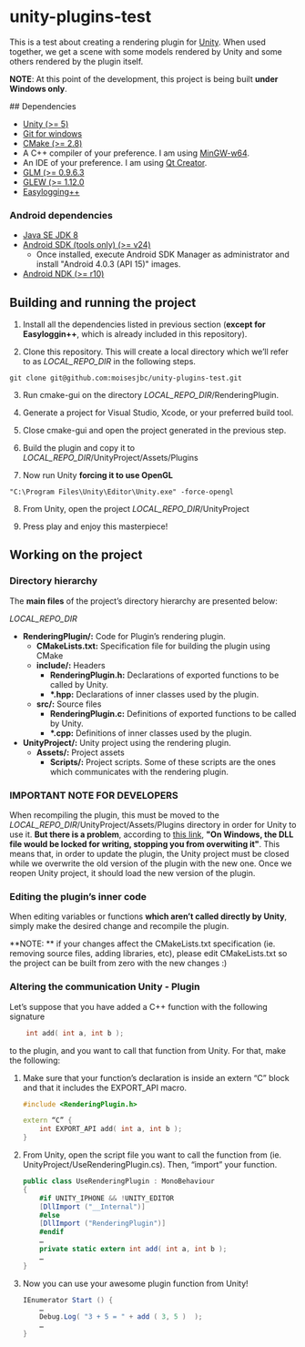 ﻿# unity-plugins-test

This is a test about creating a rendering plugin for [Unity](http://unity3d.com). When used together, we get a scene with some models rendered by Unity and some others rendered by the plugin itself.

**NOTE**: At this point of the development, this project is being built **under Windows only**.

## Dependencies

* [Unity (>= 5)](http://unity3d.com)
* [Git for windows](https://msysgit.github.io/)
* [CMake (>= 2.8)](http://www.cmake.org)
* A C++ compiler of your preference. I am using [MinGW-w64](http://sourceforge.net/projects/mingw-w64/).
* An IDE of your preference. I am using [Qt Creator](https://www.qt.io/download-open-source/).
* [GLM (>= 0.9.6.3](glm.g-truc.net/)
* [GLEW (>= 1.12.0](http://glew.sourceforge.net/)
* [Easylogging++](https://github.com/easylogging/easyloggingpp)

### Android dependencies

* [Java SE JDK 8](http://www.oracle.com/technetwork/es/java/javase/downloads/index.html)
* [Android SDK (tools only) (>= v24)](https://developer.android.com/sdk/index.html)
	* Once installed, execute Android SDK Manager as administrator and install "Android  4.0.3 (API 15)" images.
* [Android NDK (>= r10)](https://developer.android.com/ndk/downloads/index.html)

## Building and running the project

1. Install all the dependencies listed in previous section (**except for Easyloggin++**, which is already included in this repository).

2. Clone this repository. This will create a local directory which we’ll refer to as *LOCAL_REPO_DIR* in the following steps.

 ```
 git clone git@github.com:moisesjbc/unity-plugins-test.git
 ```

3. Run cmake-gui on the directory *LOCAL_REPO_DIR*/RenderingPlugin.

4. Generate a project for Visual Studio, Xcode, or your preferred build tool.

5. Close cmake-gui and open the project generated in the previous step.

6. Build the plugin and copy it to *LOCAL_REPO_DIR*/UnityProject/Assets/Plugins

7. Now run Unity **forcing it to use OpenGL**

 ```
 "C:\Program Files\Unity\Editor\Unity.exe" -force-opengl
 ```

8. From Unity, open the project *LOCAL_REPO_DIR*/UnityProject

9. Press play and enjoy this masterpiece!

## Working on the project

### Directory hierarchy

The **main files** of the project’s directory hierarchy are presented below:

*LOCAL_REPO_DIR*

* **RenderingPlugin/:** Code for Plugin’s rendering plugin.
  * **CMakeLists.txt:** Specification file for building the plugin using CMake
  * **include/:** Headers
    * **RenderingPlugin.h:** Declarations of exported functions to be called by Unity.
    * **\*.hpp:** Declarations of inner classes used by the plugin.
  * **src/:** Source files
    * **RenderingPlugin.c:** Definitions of exported functions to be called by Unity.
    * **\*.cpp:** Definitions of inner classes used by the plugin.
* **UnityProject/:** Unity project using the rendering plugin.
  * **Assets/:** Project assets
    * **Scripts/:** Project scripts. Some of these scripts are the ones which communicates with the rendering plugin.

### IMPORTANT NOTE FOR DEVELOPERS

When recompiling the plugin, this must be moved to the *LOCAL_REPO_DIR*/UnityProject/Assets/Plugins directory in order for Unity to use it. **But there is a problem**, according to [this link](http://answers.unity3d.com/questions/55234/recompiled-plugins-not-refreshing-in-unity.html), **"On Windows, the DLL file would be locked for writing, stopping you from overwiting it"**. This means that, in order to update the plugin, the Unity project must be closed while we overwrite the old version of the plugin with the new one. Once we reopen Unity project, it should load the new version of the plugin.

### Editing the plugin’s inner code

When editing variables or functions **which aren’t called directly by Unity**, simply make the desired change and recompile the plugin.

**NOTE: ** if your changes affect the CMakeLists.txt specification (ie. removing source files, adding libraries, etc), please edit CMakeLists.txt so the project can be built from zero with the new changes :)

### Altering the communication Unity - Plugin

Let’s suppose that you have added a C++ function with the following signature

```C++
    int add( int a, int b );
```

to the plugin, and you want to call that function from Unity. For that, make the following:

1. Make sure that your function’s declaration is inside an extern “C” block and that it includes the EXPORT_API macro.

    ```C++
    #include <RenderingPlugin.h>

    extern “C” {
        int EXPORT_API add( int a, int b );
    }
    ```

2. From Unity, open the script file you want to call the function from (ie. UnityProject/UseRenderingPlugin.cs). Then, “import” your function.

    ```C#
    public class UseRenderingPlugin : MonoBehaviour
    {
        #if UNITY_IPHONE && !UNITY_EDITOR
	    [DllImport ("__Internal")]
        #else
	    [DllImport ("RenderingPlugin")]
        #endif
        …
        private static extern int add( int a, int b );
        …
    }
    ```

3. Now you can use your awesome plugin function from Unity!

    ```C#
    IEnumerator Start () {
        …
        Debug.Log( "3 + 5 = " + add ( 3, 5 )  );
        …
    }
    ```
